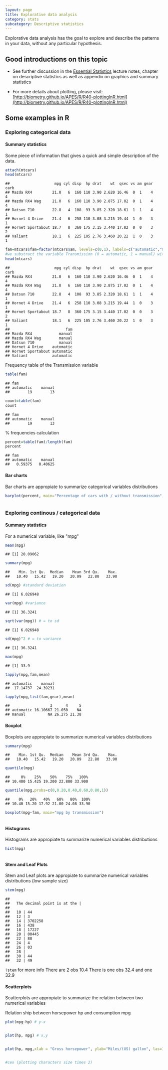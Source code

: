 ```yaml
---
layout: page
title: Explorative data analysis
category: stats
subcategory: Descriptive statistics
---
```





Explorative data analysis has the goal to explore and describe the patterns in your data, without any particular hypothesis. 


## Good introductions on this topic

* See further discussion in the [Essential Statistics](https://www.dropbox.com/s/8fmh10fdn6jd2xb/EssentialStatistics.pdf?dl=0) lecture notes, chapter on descriptive statistics as well as appendix on graphics and summary statistics

* For more details about plotting, please visit: [http://biometry.github.io/APES/R/R40-plottingInR.html](http://biometry.github.io/APES/R/R40-plottingInR.html)


## Some examples in R

### Exploring categorical data 


#### Summary statistics

Some piece of information that gives a quick and simple description of the data.


```r
attach(mtcars)
head(mtcars)
```

```
##                    mpg cyl disp  hp drat    wt  qsec vs am gear carb
## Mazda RX4         21.0   6  160 110 3.90 2.620 16.46  0  1    4    4
## Mazda RX4 Wag     21.0   6  160 110 3.90 2.875 17.02  0  1    4    4
## Datsun 710        22.8   4  108  93 3.85 2.320 18.61  1  1    4    1
## Hornet 4 Drive    21.4   6  258 110 3.08 3.215 19.44  1  0    3    1
## Hornet Sportabout 18.7   8  360 175 3.15 3.440 17.02  0  0    3    2
## Valiant           18.1   6  225 105 2.76 3.460 20.22  1  0    3    1
```

```r
fam=mtcars$fam=factor(mtcars$am, levels=c(0,1), labels=c("automatic","manual"))
#we substract the variable Transmission (0 = automatic, 1 = manual) with "$" from the dataset 
head(mtcars)
```

```
##                    mpg cyl disp  hp drat    wt  qsec vs am gear carb
## Mazda RX4         21.0   6  160 110 3.90 2.620 16.46  0  1    4    4
## Mazda RX4 Wag     21.0   6  160 110 3.90 2.875 17.02  0  1    4    4
## Datsun 710        22.8   4  108  93 3.85 2.320 18.61  1  1    4    1
## Hornet 4 Drive    21.4   6  258 110 3.08 3.215 19.44  1  0    3    1
## Hornet Sportabout 18.7   8  360 175 3.15 3.440 17.02  0  0    3    2
## Valiant           18.1   6  225 105 2.76 3.460 20.22  1  0    3    1
##                         fam
## Mazda RX4            manual
## Mazda RX4 Wag        manual
## Datsun 710           manual
## Hornet 4 Drive    automatic
## Hornet Sportabout automatic
## Valiant           automatic
```

Frequency table of the Transmission variable

```r
table(fam)
```

```
## fam
## automatic    manual 
##        19        13
```

```r
count=table(fam) 
count
```

```
## fam
## automatic    manual 
##        19        13
```

% frequencies calculation

```r
percent=table(fam)/length(fam)
percent
```

```
## fam
## automatic    manual 
##   0.59375   0.40625
```


#### Bar charts

Bar charts are appropiate to summarize categorical variables distributions


```r
barplot(percent, main="Percentage of cars with / without transmission", xlab="transmission", ylab="%", las=1, ylim=c(0,1), names.arg=c("auto transm", "manual transm") )
```

<img src="stats02-explorativeDataAnalysis_files/figure-html/unnamed-chunk-5-1.png" title="" alt="" style="display: block; margin: auto;" />


### Exploring continous / categorical data



#### Summary statistics


For a numerical variable, like "mpg"

```r
mean(mpg)
```

```
## [1] 20.09062
```

```r
summary(mpg)
```

```
##    Min. 1st Qu.  Median    Mean 3rd Qu.    Max. 
##   10.40   15.42   19.20   20.09   22.80   33.90
```

```r
sd(mpg) #standard deviation
```

```
## [1] 6.026948
```

```r
var(mpg) #variance
```

```
## [1] 36.3241
```

```r
sqrt(var(mpg)) # = to sd
```

```
## [1] 6.026948
```

```r
sd(mpg)^2 # = to variance
```

```
## [1] 36.3241
```

```r
max(mpg)
```

```
## [1] 33.9
```

```r
tapply(mpg,fam,mean)
```

```
## automatic    manual 
##  17.14737  24.39231
```

```r
tapply(mpg,list(fam,gear),mean)
```

```
##                  3      4     5
## automatic 16.10667 21.050    NA
## manual          NA 26.275 21.38
```

#### Boxplot 

Boxplots are appropiate to summarize numerical variables distributions

```r
summary(mpg)
```

```
##    Min. 1st Qu.  Median    Mean 3rd Qu.    Max. 
##   10.40   15.42   19.20   20.09   22.80   33.90
```

```r
quantile(mpg)
```

```
##     0%    25%    50%    75%   100% 
## 10.400 15.425 19.200 22.800 33.900
```

```r
quantile(mpg,probs=c(0,0.20,0.40,0.60,0.80,1))
```

```
##    0%   20%   40%   60%   80%  100% 
## 10.40 15.20 17.92 21.00 24.08 33.90
```

```r
boxplot(mpg~fam, main="mpg by transmission")
```

<img src="stats02-explorativeDataAnalysis_files/figure-html/unnamed-chunk-7-1.png" title="" alt="" style="display: block; margin: auto;" />

#### Histograms 

Histograms are appropiate to summarize numerical variables distributions

```r
hist(mpg)
```

<img src="stats02-explorativeDataAnalysis_files/figure-html/unnamed-chunk-8-1.png" title="" alt="" style="display: block; margin: auto;" />

#### Stem and Leaf Plots 

Stem and Leaf plots are appropiate to summarize numerical variables distributions (low sample size)

```r
stem(mpg)   
```

```
## 
##   The decimal point is at the |
## 
##   10 | 44
##   12 | 3
##   14 | 3702258
##   16 | 438
##   18 | 17227
##   20 | 00445
##   22 | 88
##   24 | 4
##   26 | 03
##   28 | 
##   30 | 44
##   32 | 49
```
`?stem` for more info
There are 2 obs 10.4
There is one obs 32.4 and one 32.9
 
#### Scatterplots 

Scatterplots are appropiate to summarize the relation between two numerical variables 

Relation ship between horsepower hp and consumption mpg

```r
plot(mpg~hp) # y~x
```

<img src="stats02-explorativeDataAnalysis_files/figure-html/unnamed-chunk-10-1.png" title="" alt="" style="display: block; margin: auto;" />

```r
plot(hp, mpg) # x,y
```

<img src="stats02-explorativeDataAnalysis_files/figure-html/unnamed-chunk-10-2.png" title="" alt="" style="display: block; margin: auto;" />

```r
plot(hp, mpg,xlab = "Gross horsepower", ylab="Miles/(US) gallon", las=1, col="red", xlim=c(0,400), cex =2 )
```

<img src="stats02-explorativeDataAnalysis_files/figure-html/unnamed-chunk-10-3.png" title="" alt="" style="display: block; margin: auto;" />

```r
#cex (plotting characters size times 2)
```




